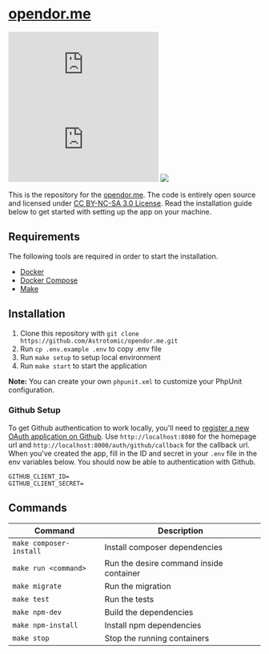 # [opendor.me](https://opendor.me)

[![](https://img.shields.io/hsts/preload/opendor.me?style=flat-square)](https://hstspreload.org/?domain=opendor.me)
[![](https://img.shields.io/mozilla-observatory/grade/opendor.me?publish&style=flat-square)](https://observatory.mozilla.org/analyze/opendor.me)
[![](https://img.shields.io/security-headers?style=flat-square&url=https%3A%2F%2Fopendor.me)](https://securityheaders.com/?q=https%3A%2F%2Fopendor.me)

This is the repository for the [opendor.me](http://opendor.me). The code is entirely open source and licensed under [CC BY-NC-SA 3.0 License](LICENSE.md). Read the installation guide below to get started with setting up the app on your machine.

## Requirements

The following tools are required in order to start the installation.

- [Docker](https://docs.docker.com/get-docker/)
- [Docker Compose](https://docs.docker.com/compose/)
- [Make](https://www.gnu.org/software/make/)

## Installation

1. Clone this repository with `git clone https://github.com/Astrotomic/opendor.me.git`
2. Run `cp .env.example .env` to copy .env file
3. Run `make setup` to setup local environment
4. Run `make start` to start the application

**Note:** You can create your own `phpunit.xml` to customize your PhpUnit configuration.

### Github Setup

To get Github authentication to work locally, you'll need to [register a new OAuth application on Github](https://github.com/settings/applications/new). Use `http://localhost:8080` for the homepage url and `http://localhost:8000/auth/github/callback` for the callback url. When you've created the app, fill in the ID and secret in your `.env` file in the env variables below. You should now be able to authentication with Github.

```
GITHUB_CLIENT_ID=
GITHUB_CLIENT_SECRET=
```

## Commands

Command | Description
--- | ---
`make composer-install` | Install composer dependencies
`make run <command>` | Run the desire command inside container
`make migrate` | Run the migration
`make test` | Run the tests
`make npm-dev` | Build the dependencies
`make npm-install` | Install npm dependencies
`make stop` | Stop the running containers
